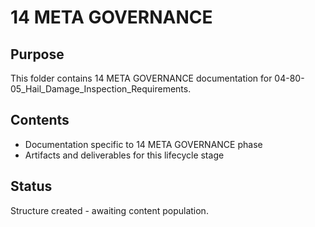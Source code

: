 # 14 META GOVERNANCE

## Purpose
This folder contains 14 META GOVERNANCE documentation for 04-80-05_Hail_Damage_Inspection_Requirements.

## Contents
- Documentation specific to 14 META GOVERNANCE phase
- Artifacts and deliverables for this lifecycle stage

## Status
Structure created - awaiting content population.
